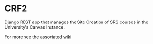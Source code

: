 # CRF2

Django REST app that manages the Site Creation of SRS courses in the University's Canvas Instance.

For more see the associated [wiki](/wiki)
